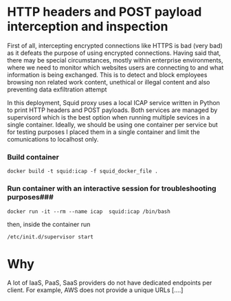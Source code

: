 # HTTP headers and POST payload interception and inspection #

First of all, intercepting encrypted connections like HTTPS is bad (very bad) as it defeats the purpose of using encrypted connections. Having said that, there may be special circumstances, mostly within enterprise environments, where we need to monitor which websites users are connecting to and what information is being exchanged. This is to detect and block employees browsing non related work content, unethical or illegal content and also preventing data exfiltration attempt

In this deployment, Squid proxy uses a local ICAP service written in Python to print HTTP headers and POST payloads. Both services are managed by supervisord which is the best option when running multiple sevices in a single container. Ideally, we should be using one container per service but for testing purposes I placed them in a single container and limit the comunications to localhost only.



### Build container ###
`docker build -t squid:icap -f squid_docker_file .`

### Run container with an interactive session for troubleshooting purposes###
`docker run -it --rm --name icap  squid:icap /bin/bash`

then, inside the container run

`/etc/init.d/supervisor start`


# Why #

A lot of IaaS, PaaS, SaaS providers do not have dedicated endpoints per client. For example, AWS does not provide a unique URLs [....]
